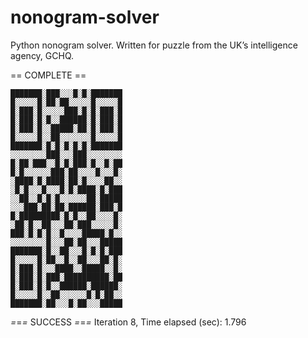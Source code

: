 # nonogram-solver
Python nonogram solver. Written for puzzle from the UK’s intelligence agency, GCHQ.


== COMPLETE ==

	███████░███░░░█░█░███████
	█░░░░░█░██░██░░░░░█░░░░░█
	█░███░█░░░░░███░█░█░███░█
	█░███░█░█░░██████░█░███░█
	█░███░█░░█████░██░█░███░█
	█░░░░░█░░██░░░░░░░█░░░░░█
	███████░█░█░█░█░█░███████
	░░░░░░░░███░░░███░░░░░░░░
	█░██░███░░█░█░███░█░░█░██
	█░█░░░░░░███░██░░░░█░░░█░
	░████░█░████░██░█░░░░██░░
	░█░█░░░█░░░█░█░████░█░███
	░░██░░█░█░█░░░░░░██░█████
	░░░███░██░██░██████░███░█
	█░█████████░█░█░░██░░░░█░
	░██░█░░██░░░██░███░░░░░█░
	███░█░█░█░░█░░░░█████░█░░
	░░░░░░░░█░░░██░██░░░█████
	███████░█░░██░░░█░█░█░███
	█░░░░░█░██░░█░░██░░░██░█░
	█░███░█░░░████░░█████░░█░
	█░███░█░███░██████████░██
	█░███░█░█░░██████░██████░
	█░░░░░█░░██░░░░░░█░█░██░░
	███████░██░░░█░██░░░█████

*=*=*=* SUCCESS *=*=*=*
Iteration 8, Time elapsed (sec): 1.796
